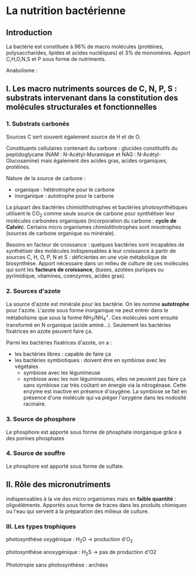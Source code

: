 # La nutrition bactérienne

## Introduction

La bactérie est constituée à 96% de macro molécules (protéines, polysaccharides, lipides et acides nucléiques) et 3% de monomères. Apport C,H,O,N,S et P sous forme de nutriments.

Anabolisme : 

## I. Les macro nutriments sources de C, N, P, S : substrats intervenant dans la constitution des molécules structurales et fonctionnelles

### 1. Substrats carbonés 

Sources C sert souvent également source de H et de O.

Constituants cellulaires contenant du carbone : glucides constitutifs du peptidoglycane (NAM : N-Acétyl-Muramique et NAG : N-Acétyl-Glucosamine) mais également des acides gras, acides organiques, protéines.

Nature de la source de carbone :

- organique : hétérotrophe pour le carbone
- inorganique : autotrophe pour le carbone

La plupart des bactéries chimiolithotrophes et bactéries photosynthétiques utilisent le CO<sub>2</sub> comme seule source de carbone pour synthétiser leur molécules carbonées organiques (incorporation du carbone : **cycle de Calvin**). Certains micro organismes chimiolithotrophes sont mixotrophes (sources de carbone organique ou minérale).

Besoins en facteur de croissance : quelques bactéries sont incapables de synthétiser des molécules indispensables à leur croissance à partir de sources C, H, O, P, N et S : déficientes en une voie métabolique de biosynthèse. Apport nécessaire dans un milieu de culture de ces molécules qui sont les **facteurs de croissance**, (bases, azotées puriques ou pyrimidique, vitamines, coenzymes, acides gras). 

### 2. Sources d'azote

La source d'azote est minérale pour les bactérie. On les nomme **autotrophe** pour l'azote. L'azote sous forme inorganique ne peut entrer dans le métabolisme que sous la forme NH<sub>3</sub>/NH<sub>4</sub><sup>+</sup>. Ces molécules sont ensuite transformé en N organique (acide aminé...). Seulement les bactéries fixatrices en azote peuvent faire ça.

Parmi les bactéries fixatrices d'azote, on a :

- les bactéries libres : capable de faire ça
- les bactéries symbiotiques : doivent être en symbiose avec les végétales
  - symbiose avec les légumineuse
  - symbiose avec les non légumineuses, elles ne peuvent pas faire ça sans symbiose car très coûtant en énergie via la nitrogénase. Cette enzyme est inactive en présence d'oxygène. La symbiose se fait en présence d'une molécule qui va piéger l'oxygène dans les nodosité racinaire.
  
### 3. Source de phosphore

Le phosphore est apporté sous forme de phosphate inorganique grâce à des porines phosphates

### 4. Source de souffre

Le phosphore est apporté sous forme de sulfate.

## II. Rôle des micronutriments

 indispensables à la vie des micro organismes mais en **faible quantité** : oligoéléments. Apportés sous forme de traces dans les produits chimiques ou l'eau qui servent à la préparation des milieux de culture. 

### III. Les types trophiques

photosynthèse oxygénique : H<sub>2</sub>O -> production d'O<sub>2</sub>

photosynthèse anoxygénique : H<sub>2</sub>S -> pas de production d'O2

Phototropie sans photosynthèse : archées

